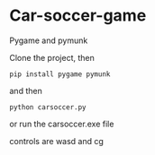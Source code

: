 # Car-soccer-game
Pygame and pymunk

Clone the project, then

```pip install pygame pymunk```

and then

```python carsoccer.py```

or run the carsoccer.exe file

controls are wasd and cg
